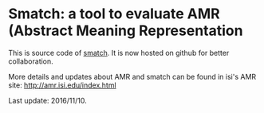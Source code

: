 # Smatch: a tool to evaluate AMR (Abstract Meaning Representation

This is source code of [smatch](http://amr.isi.edu/evaluation.html). It is now hosted on github for better collaboration.

More details and updates about AMR and smatch can be found in isi's AMR site: http://amr.isi.edu/index.html

Last update: 2016/11/10.
